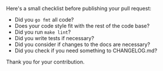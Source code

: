 Here's a small checklist before publishing your pull request:

* Did you ``go fmt`` all code?
* Does your code style fit with the rest of the code base?
* Did you run ``make lint``?
* Did you write tests if necessary?
* Did you consider if changes to the docs are necessary?
* Did you check if you need something to CHANGELOG.md?


Thank you for your contribution.
